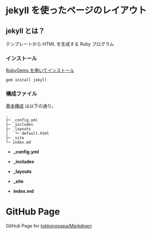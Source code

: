 jekyll を使ったページのレイアウト
============================

jekyll とは？
------------
テンプレートから HTML を生成する Ruby プログラム

### インストール ###
[RubyGems を用いてインストール](https://github.com/mojombo/jekyll/wiki/Install)

	gem install jekyll

### 構成ファイル ###
[基本構成](https://github.com/mojombo/jekyll/wiki/Usage) は以下の通り。

	.
	├─ _config.yml
	├─ _includes
	├─ _layouts
	│   └─ default.html
	├─ _site
	└─ index.md

+ **_config.yml**  

+ **_includes**  

+ **_layouts**  

+ **_site**  

+ **index.md**

GitHub Page
===========
GitHub Page for [tokkonopapa/Markdown](http://tokkonopapa.github.com/Markdown/)